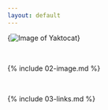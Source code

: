```yaml
---
layout: default
---
```


{![Image of Yaktocat](https://octodex.github.com/images/yaktocat.png)}

<br>

{% include 02-image.md %}

<br>

{% include 03-links.md %}

